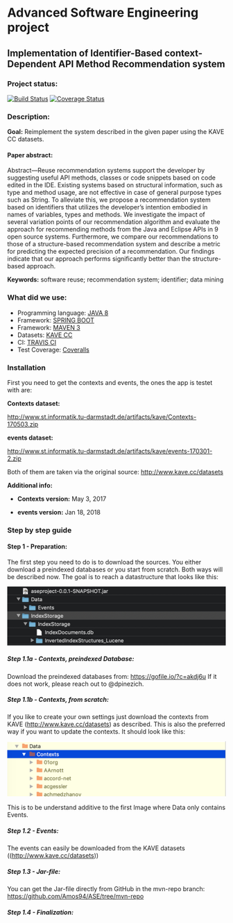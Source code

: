 # Advanced Software Engineering project
## Implementation of Identifier-Based context-Dependent API Method Recommendation system

### Project status:
[![Build Status](https://travis-ci.org/Amos94/ASE.svg?branch=master)](https://travis-ci.org/Amos94/ASE)
[![Coverage Status](https://coveralls.io/repos/github/Amos94/ASE/badge.svg?branch=master)](https://coveralls.io/github/Amos94/ASE?branch=master)

### Description:
**Goal:** Reimplement the system described in the given paper using the KAVE CC datasets.

#### Paper abstract:
Abstract—Reuse recommendation systems support the developer by suggesting useful API methods, classes or code snippets based on code edited in the IDE. Existing systems based on structural information, such as type and method usage, are not effective in case of general purpose types such as String. To alleviate this, we propose a recommendation system based on identifiers that utilizes the developer’s intention embodied in names of variables, types and methods. We investigate the impact of several variation points of our recommendation algorithm and evaluate the approach for recommending methods from the Java and Eclipse APIs in 9 open source systems. Furthermore, we compare our recommendations to those of a structure-based recommendation system and describe a metric for predicting the expected precision of a recommendation. Our findings indicate that our approach performs significantly better than the structure-based approach.

**Keywords:** software reuse; recommendation system; identifier; data mining

### What did we use:
* Programming language: [JAVA 8](https://www.java.com/en/)
* Framework: [SPRING BOOT](https://spring.io/projects/spring-boot)
* Framework: [MAVEN 3](https://maven.apache.org/)
* Datasets: [KAVE CC](http://kave.cc/)
* CI: [TRAVIS CI](https://travis-ci.org)
* Test Coverage: [Coveralls](https://coveralls.io)


### Installation 

First you need to get the contexts and events, the ones the app is testet with are:

**Contexts dataset:**

http://www.st.informatik.tu-darmstadt.de/artifacts/kave/Contexts-170503.zip

**events dataset:**

http://www.st.informatik.tu-darmstadt.de/artifacts/kave/events-170301-2.zip

Both of them are taken via the original source: http://www.kave.cc/datasets

**Additional info:**

  * **Contexts version:** May 3, 2017

  * **events version:** Jan 18, 2018

### Step by step guide 

#### Step 1 - Preparation: 

The first step you need to do is to download the sources. You either download a preindexed databases or you start from scratch.
Both ways will be described now. The goal is to reach a datastructure that looks like this:

![Structure](docs/images/structure.png)


##### Step 1.1a - Contexts, preindexed Database:

Download the preindexed databases from:  https://gofile.io/?c=akdj6u
If it does not work, please reach out to @dpinezich.

##### Step 1.1b - Contexts, from scratch:

If you like to create your own settings just download the contexts from KAVE (http://www.kave.cc/datasets)
as described. This is also the preferred way if you want to update the contexts. It should look like this:

 ![Structure](docs/images/contexts.png)
 
 This is to be understand additive to the first Image where Data only contains Events.

##### Step 1.2 - Events:

The events can easily be downloaded from the KAVE datasets ((http://www.kave.cc/datasets))


##### Step 1.3 - Jar-file:

You can get the Jar-file directly from GitHub in the mvn-repo branch: https://github.com/Amos94/ASE/tree/mvn-repo


##### Step 1.4 - Finalization:


